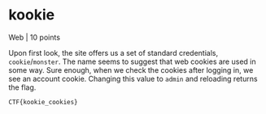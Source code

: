 # kookie

Web | 10 points

Upon first look, the site offers us a set of standard credentials, `cookie`/`monster`.
The name seems to suggest that web cookies are used in some way. Sure enough, when we check
the cookies after logging in, we see an account cookie. Changing this value to `admin`
and reloading returns the flag.

```
CTF{kookie_cookies}
```
